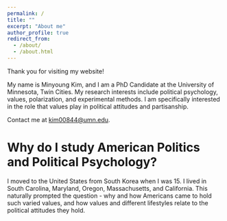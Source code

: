 ```yaml
---
permalink: /
title: ""
excerpt: "About me"
author_profile: true
redirect_from: 
  - /about/
  - /about.html
---
```


Thank you for visiting my website! 

My name is Minyoung Kim, and I am a PhD Candidate at the University of Minnesota, Twin Cities. My research interests include political psychology, values, polarization, and experimental methods. I am specifically interested in the role that values play in political attitudes and partisanship. 

Contact me at kim00844@umn.edu.

Why do I study American Politics and Political Psychology? 
======
I moved to the United States from South Korea when I was 15. I lived in South Carolina, Maryland, Oregon, Massachusetts, and California. This naturally prompted the question - why and how Americans came to hold such varied values, and how values and different lifestyles relate to the political attitudes they hold. 
